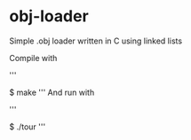 # obj-loader
Simple .obj loader written in C using linked lists

Compile with

'''

$ make 
'''
And run with

'''

$ ./tour <object file>
'''

